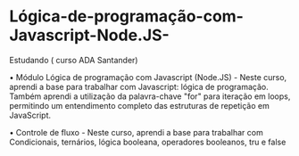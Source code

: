 # Lógica-de-programação-com-Javascript-Node.JS-
Estudando ( curso ADA Santander)

• Módulo Lógica de programação com Javascript (Node.JS) - Neste curso, aprendi a base para trabalhar com Javascript: lógica de programação. 
Também aprendi a utilização da palavra-chave "for" para iteração em loops, permitindo um entendimento completo das estruturas de repetição em JavaScript.

• Controle de fluxo - Neste curso, aprendi a base para trabalhar com Condicionais, ternários, lógica booleana, operadores booleanos, tru e false
